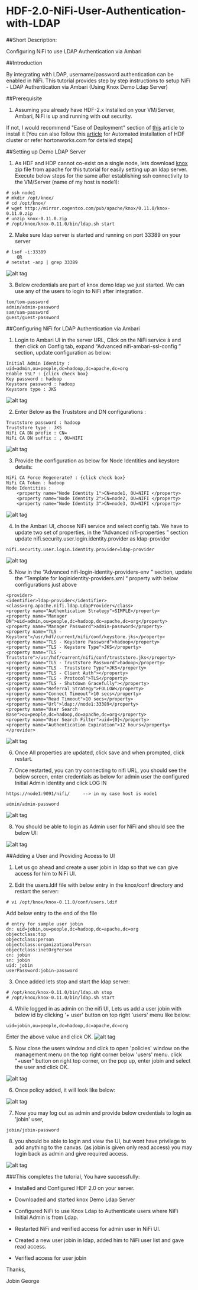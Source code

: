 # HDF-2.0-NiFi-User-Authentication-with-LDAP

##Short Description:

Configuring NiFi to use LDAP Authentication via Ambari

##Introduction

By integrating with LDAP, username/password authentication can be enabled in NiFi. This tutorial provides step by step instructions to setup NiFi - LDAP Authentication via Ambari (Using Knox Demo Ldap Server)

##Prerequisite

1) Assuming you already have HDF-2.x Installed on your VM/Server, Ambari, NiFi is up and running with out security.

If not, I would recommend "Ease of Deployment" section of [this](https://community.hortonworks.com/articles/57980/hdf-20-apache-nifi-integration-with-apache-ambarir.html) article to install it [You can also follow this [article](https://community.hortonworks.com/articles/56849/automate-deployment-of-hdf-20-clusters-using-ambar.html) for Automated installation of HDF cluster or refer hortonworks.com for detailed steps]

##Setting up Demo LDAP Server

1) As HDF and HDP cannot co-exist on a single node, lets download [knox](http://mirror.cogentco.com/pub/apache/knox/0.11.0/knox-0.11.0.zip) zip file from apache for this tutorial for easily setting up an ldap server. Execute below steps for the same after establishing ssh connectivity to the VM/Server (name of my host is node1):

```
# ssh node1
# mkdir /opt/knox/
# cd /opt/knox/
# wget http://mirror.cogentco.com/pub/apache/knox/0.11.0/knox-0.11.0.zip
# unzip knox-0.11.0.zip
# /opt/knox/knox-0.11.0/bin/ldap.sh start
```

2) Make sure ldap server is started and running on port 33389 on your server

```
# lsof -i:33389
    OR
# netstat -anp | grep 33389
```

![alt tag](https://github.com/jobinthompu/HDF-2.0-NiFi-User-Authentication-with-LDAP/blob/master/images/ldap_verify.jpg)

3) Below credentials are part of knox demo ldap we just started. We can use any of the users to login to NiFi after integration.

```
tom/tom-password
admin/admin-password
sam/sam-password
guest/guest-password
```

##Configuring NiFi for LDAP Authentication via Ambari


1) Login to Ambari UI in the server URL, Click on the NiFi service à and then click on Config tab, expand “Advanced nifi-ambari-ssl-config ” section, update configuration as below:

```
Initial Admin Identity : uid=admin,ou=people,dc=hadoop,dc=apache,dc=org
Enable SSL? : {click check box} 
Key password : hadoop 
Keystore password : hadoop
Keystore type : JKS
```

![alt tag](https://github.com/jobinthompu/HDF-2.0-NiFi-User-Authentication-with-LDAP/blob/master/images/Advanced_nifi_ambari_ssl_config.jpg)

2) Enter Below as the Truststore and DN configurations :

```
Truststore password : hadoop
Truststore type : JKS 
NiFi CA DN prefix : CN= 
NiFi CA DN suffix : , OU=NIFI
```

![alt tag](https://github.com/jobinthompu/HDF-2.0-NiFi-User-Authentication-with-LDAP/blob/master/images/Truststore_and_DN.jpg)


3) Provide the configuration as below for Node Identities and keystore details:

```
NiFi CA Force Regenerate? : {click check box} 
NiFi CA Token : hadoop  
Node Identities :
	<property name="Node Identity 1">CN=node1, OU=NIFI </property>
	<property name="Node Identity 2">CN=node2, OU=NIFI </property>
	<property name="Node Identity 3">CN=node3, OU=NIFI </property>

```

![alt tag](https://github.com/jobinthompu/HDF-2.0-NiFi-User-Authentication-with-LDAP/blob/master/images/Node_Identity.jpg)


4) In the Ambari UI, choose NiFi service and select config tab. We have to update two set of properties, in the “Advanced nifi-properties ” section update nifi.security.user.login.identity.provider as ldap-provider

```
nifi.security.user.login.identity.provider=ldap-provider
```

![alt tag](https://github.com/jobinthompu/HDF-2.0-NiFi-User-Authentication-with-LDAP/blob/master/images/ldap_provider.jpg)

5) Now in the “Advanced nifi-login-identity-providers-env ” section, update the “Template for loginidentity-providers.xml “ property with below configurations just above </loginIdentityProviders>

```
<provider>
<identifier>ldap-provider</identifier>
<class>org.apache.nifi.ldap.LdapProvider</class>
<property name="Authentication Strategy">SIMPLE</property>
<property name="Manager DN">uid=admin,ou=people,dc=hadoop,dc=apache,dc=org</property>
<property name="Manager Password">admin-password</property>
<property name="TLS - Keystore">/usr/hdf/current/nifi/conf/keystore.jks</property>
<property name="TLS - Keystore Password">hadoop</property>
<property name="TLS - Keystore Type">JKS</property>
<property name="TLS - Truststore">/usr/hdf/current/nifi/conf/truststore.jks</property>
<property name="TLS - Truststore Password">hadoop</property>
<property name="TLS - Truststore Type">JKS</property>
<property name="TLS - Client Auth"></property>
<property name="TLS - Protocol">TLS</property>
<property name="TLS - Shutdown Gracefully"></property>
<property name="Referral Strategy">FOLLOW</property>
<property name="Connect Timeout">10 secs</property>
<property name="Read Timeout">10 secs</property>
<property name="Url">ldap://node1:33389</property>
<property name="User Search Base">ou=people,dc=hadoop,dc=apache,dc=org</property>
<property name="User Search Filter">uid={0}</property>
<property name="Authentication Expiration">12 hours</property>
</provider>
```
![alt tag](https://github.com/jobinthompu/HDF-2.0-NiFi-User-Authentication-with-LDAP/blob/master/images/loginIdentityProviders.jpg)

6) Once All properties are updated, click save and when prompted, click restart.

7) Once restarted, you can try connecting to nifi URL, you should see the below screen, enter credentials as below for admin user the configured Initial Admin Identity and click LOG IN

```
https://node1:9091/nifi/     --> in my case host is node1
 
admin/admin-password
```
![alt tag](https://github.com/jobinthompu/HDF-2.0-NiFi-User-Authentication-with-LDAP/blob/master/images/nifi-login.jpg)

8) You should be able to login as Admin user for NiFi and should see the below UI:

![alt tag](https://github.com/jobinthompu/HDF-2.0-NiFi-User-Authentication-with-LDAP/blob/master/images/NiFi_UI.jpg)

##Adding a User and Providing Access to UI

1) Let us go ahead and create a user jobin in ldap so that we can give access for him to NiFi UI.

2) Edit the users.ldif file with below entry in the knox/conf directory and restart the server:

```
# vi /opt/knox/knox-0.11.0/conf/users.ldif
```
Add below entry to the end of the file

```
# entry for sample user jobin
dn: uid=jobin,ou=people,dc=hadoop,dc=apache,dc=org
objectclass:top
objectclass:person
objectclass:organizationalPerson
objectclass:inetOrgPerson
cn: jobin
sn: jobin
uid: jobin
userPassword:jobin-password
```

3) Once added lets stop and start the ldap server:

```
# /opt/knox/knox-0.11.0/bin/ldap.sh stop
# /opt/knox/knox-0.11.0/bin/ldap.sh start
```

4) While logged in as admin on the nifi UI, Lets us add a user jobin with below id by clicking '+ user' button on top right 'users' menu like below:

```
uid=jobin,ou=people,dc=hadoop,dc=apache,dc=org
```

Enter the above value and click OK.
![alt tag](https://github.com/jobinthompu/HDF-2.0-NiFi-User-Authentication-with-LDAP/blob/master/images/user_add.jpg)

5) Now close the users window and click to open 'policies' window on the management menu on the top right corner below 'users' menu. click "+user" button on right top corner, on the pop up, enter jobin and select the user and click OK.

![alt tag](https://github.com/jobinthompu/HDF-2.0-NiFi-User-Authentication-with-LDAP/blob/master/images/jobin_policy.jpg)

6) Once policy added, it will look like below:

![alt tag](https://github.com/jobinthompu/HDF-2.0-NiFi-User-Authentication-with-LDAP/blob/master/images/policy_done.jpg)

7) Now you may log out as admin and provide below credentials to login as 'jobin' user,

```
jobin/jobin-password
```

8) you should be able to login and view the UI, but wont have privilege to add anything to the canvas. (as jobin is given only read access) you may login back as admin and give required access.

![alt tag](https://github.com/jobinthompu/HDF-2.0-NiFi-User-Authentication-with-LDAP/blob/master/images/jobin_loggedin.jpg)


###This completes the tutorial, You have successfully:

- Installed and Configured HDF 2.0 on your server.

- Downloaded and started knox Demo Ldap Server

- Configured NiFi to use Knox Ldap to Authenticate users where NiFi Initial Admin is from Ldap.

- Restarted NiFi and verified access for admin user in NiFi UI.

- Created a new user jobin in ldap, added him to NiFi user list and gave read access.

- Verified access for user jobin

Thanks,

Jobin George